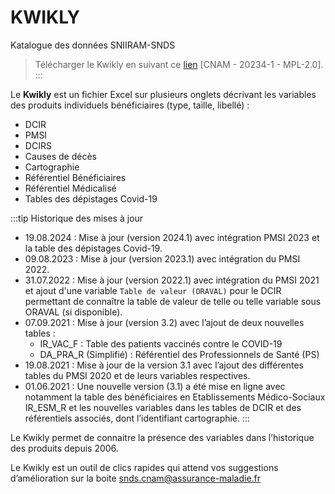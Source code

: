 # KWIKLY 
<!-- SPDX-License-Identifier: MPL-2.0 -->

Katalogue des données SNIIRAM-SNDS

> Télécharger le Kwikly en suivant ce [lien](/files/Cnam/Kwikly/KWIKLY_-_Katalogue_Sniiram_SNDS_v2024-1.xlsm) [CNAM - 20234-1 - MPL-2.0]. 
:::


Le **Kwikly** est un fichier Excel sur plusieurs onglets décrivant les variables des produits individuels bénéficiaires (type, taille, libellé) :
- DCIR
- PMSI
- DCIRS
- Causes de décès
- Cartographie
- Référentiel Bénéficiaires
- Référentiel Médicalisé
- Tables des dépistages Covid-19

:::tip Historique des mises à jour  
- 19.08.2024 : Mise à jour (version 2024.1) avec intégration PMSI 2023 et la table des dépistages Covid-19. 
- 09.08.2023 : Mise à jour (version 2023.1) avec intégration du PMSI 2022.
- 31.07.2022 : Mise à jour (version 2022.1) avec intégration du PMSI 2021 et ajout d'une variable `Table de valeur (ORAVAL)` pour le DCIR permettant de connaître la table de valeur de telle ou telle variable sous ORAVAL (si disponible).
- 07.09.2021 : Mise à jour (version 3.2) avec l’ajout de deux nouvelles tables :
   - IR_VAC_F : Table des patients vaccinés contre le COVID-19
   - DA_PRA_R (Simplifié) : Référentiel des Professionnels de Santé (PS)
- 19.08.2021 : Mise à jour de la version 3.1 avec l’ajout des différentes tables du PMSI 2020 et de leurs variables respectives.
- 01.06.2021 : Une nouvelle version (3.1) a été mise en ligne avec notamment la table des bénéficiaires en Etablissements Médico-Sociaux IR_ESM_R et les nouvelles variables dans les tables de DCIR et des référentiels associés, dont l’identifiant cartographie.
:::

Le Kwikly permet de connaitre la présence des variables dans l’historique des produits depuis 2006.

Le Kwikly est un outil de clics rapides qui attend vos suggestions d’amélioration sur la boite <snds.cnam@assurance-maladie.fr>



